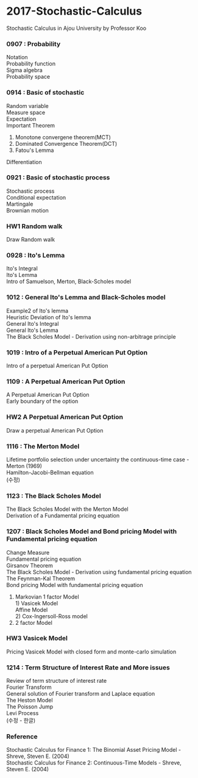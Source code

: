 # 2017-Stochastic-Calculus
Stochastic Calculus in Ajou University  by Professor Koo  

### 0907 : Probability
Notation  
Probability function  
Sigma algebra  
Probability space  

### 0914 : Basic of stochastic
Random variable  
Measure space  
Expectation  
Important Theorem 
  1. Monotone convergene theorem(MCT) 
  2. Dominated Convergence Theorem(DCT)
  3. Fatou's Lemma  

Differentiation

### 0921 : Basic of stochastic process 
Stochastic process  
Conditional expectation  
Martingale  
Brownian motion   

### HW1 Random walk
Draw Random walk  

### 0928 : Ito's Lemma
Ito's Integral  
Ito's Lemma  
Intro of Samuelson, Merton, Black-Scholes model  

### 1012 : General Ito's Lemma and Black-Scholes model
Example2 of Ito's lemma  
Heuristic Deviation of Ito's lemma  
General Ito's Integral  
General Ito's Lemma  
The Black Scholes Model - Derivation using non-arbitrage principle  

### 1019 : Intro of a Perpetual American Put Option
Intro of a perpetual American Put Option  

### 1109 : A Perpetual American Put Option
A Perpetual American Put Option  
Early boundary of the option  

### HW2 A Perpetual American Put Option
Draw a perpetual American Put Option  

### 1116 : The Merton Model
Lifetime portfolio selection under uncertainty the continuous-time case - Merton (1969)  
Hamilton-Jacobi-Bellman equation  
(수정)

### 1123 : The Black Scholes Model
The Black Scholes Model with the Merton Model  
Derivation of a Fundamental pricing equation  

### 1207 : Black Scholes Model and Bond pricing Model with Fundamental pricing equation
Change Measure  
Fundamental pricing equation  
Girsanov Theorem  
The Black Scholes Model - Derivation using fundamental pricing equation  
The Feynman-Kal Theorem  
Bond pricing Model with fundamental pricing equation  
  1. Markovian 1 factor Model  
    1) Vasicek Model  
      Affine Model  
    2) Cox-Ingersoll-Ross model  
  2. 2 factor Model  
  
### HW3 Vasicek Model  
Pricing Vasicek Model with closed form and monte-carlo simulation  

### 1214 : Term Structure of Interest Rate and More issues
Review of term structure of interest rate  
Fourier Transform  
General solution of Fourier transform and Laplace equation  
The Heston Model  
The Poisson Jump  
Levi Process  
(수정 - 한글)

### Reference
Stochastic Calculus for Finance 1: The Binomial Asset Pricing Model - Shreve, Steven E. (2004)  
Stochastic Calculus for Finance 2: Continuous-Time Models - Shreve, Steven E. (2004)

